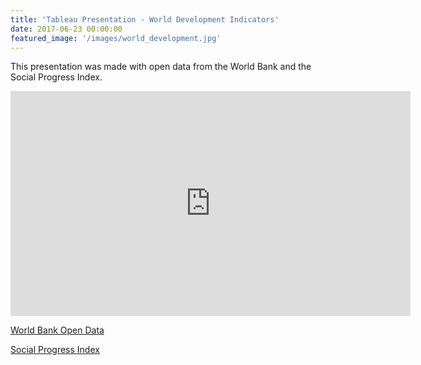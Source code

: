 ```yaml
---
title: 'Tableau Presentation - World Development Indicators'
date: 2017-06-23 00:00:00
featured_image: '/images/world_development.jpg'
---
```

This presentation was made with open data from the World Bank and the Social Progress Index.

<iframe width="640" height="360" src="https://www.youtube.com/embed/OatWf2SxS6M" frameborder="0" allow="accelerometer; autoplay; encrypted-media; gyroscope; picture-in-picture" allowfullscreen></iframe>


[World Bank Open Data](http://data.worldbank.org)

[Social Progress Index](http://www.socialprogressindex.com)
